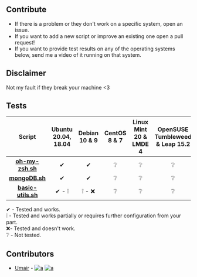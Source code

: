 ## Contribute
* If there is a problem or they don't work on a specific system, open an issue.
* If you want to add a new script or improve an existing one open a pull request!
* If you want to provide test results on any of the operating systems below, send me a video of it running on that system. 

## Disclaimer
Not my fault if they break your machine <3

## Tests
|Script|Ubuntu 20.04, 18.04|Debian 10 & 9|CentOS 8 & 7|Linux Mint 20 & LMDE 4|OpenSUSE Tumbleweed & Leap 15.2|Kali 2020.3|Fedora 32|
|:---:|:---:|:---:|:---:|:---:|:---:|:---:|:---:|
| [**oh-my-zsh.sh**](https://github.com/StrawHatHacker/UsefulScripts/blob/master/Ubuntu-Debian/oh-my-zsh.sh) | ✔ | ✔ | ❔ | ❔ | ❔ | ❔ | ❔ |
| [**mongoDB.sh**](https://github.com/StrawHatHacker/UsefulScripts/blob/master/Ubuntu-Debian/mongoDB.sh) | ✔ | ✔ | ❔ | ❔ | ❔ | ❔ | ❔ |
| [**basic-utils.sh**](https://github.com/StrawHatHacker/UsefulScripts/blob/master/Ubuntu-Debian/basic-utils.sh) | ✔ - ❕ | ❕ - ❌ | ❔ | ❔ | ❔ | ❔ | ❔ |

✔ - Tested and works. <br/>
❕ - Tested and works partially or requires further configuration from your part. <br/>
❌- Tested and doesn't work. <br/>
❔ - Not tested. <br/>

## Contributors
* [Umair](https://umair9747.github.io/) - [![a](http://i.imgur.com/wWzX9uB.png)](https://twitter.com/0x9747) [![a](http://i.imgur.com/9I6NRUm.png)](https://github.com/umair9747) 
